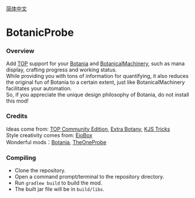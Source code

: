[简体中文](./README.md)

# BotanicProbe

### Overview
Add [TOP](https://www.curseforge.com/minecraft/mc-mods/the-one-probe) support for your [Botania](https://www.curseforge.com/minecraft/mc-mods/botania) and [BotanicalMachinery](https://www.curseforge.com/minecraft/mc-mods/botanical-machinery), such as mana display, crafting progress and working status.<br>
While providing you with tons of information for quantifying, 
it also reduces the original fun of Botania to a certain extent, just like BotanicalMachinery facilitates your automation.<br>
So, if you appreciate the unique design philosophy of Botania, do not install this mod!

### Credits
Ideas come from: [TOP Community Edition](https://github.com/ukmojb/The-One-Probe-Community-Edition/tree/main/src/main/java/mcjty/theoneprobe/mods/botania), [Extra Botany](https://github.com/ExtraMeteorP/Extra-Botany/tree/master/src/main/java/com/meteor/extrabotany/client/integration/theoneprobe), [KJS Tricks](https://www.mcmod.cn/post/3406.html)<br>
Style creativity comes from: [EioBox](https://github.com/SleepyTrousers/EnderIO-1.5-1.12/blob/master/enderio-base/src/main/java/crazypants/enderio/base/integration/top/TOPCompatibility.java)<br>
Wonderful mods：[Botania](https://github.com/VazkiiMods/Botania), [TheOneProbe](https://github.com/McJtyMods/TheOneProbe)

### Compiling
- Clone the repository.
- Open a command prompt/terminal to the repository directory.
- Run `gradlew build` to build the mod.
- The built jar file will be in `build/libs`.